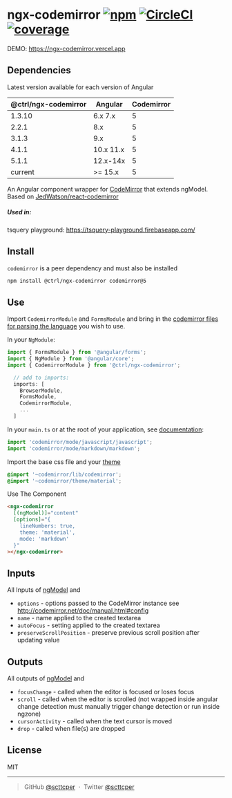 # ngx-codemirror [![npm](https://badgen.net/npm/v/@ctrl/ngx-codemirror)](https://www.npmjs.com/package/@ctrl/ngx-codemirror) [![CircleCI](https://badgen.net/circleci/github/scttcper/ngx-codemirror)](https://circleci.com/gh/scttcper/ngx-codemirror) [![coverage](https://badgen.net/codecov/c/github/scttcper/ngx-codemirror)](https://codecov.io/gh/scttcper/ngx-codemirror)

DEMO: https://ngx-codemirror.vercel.app

## Dependencies

Latest version available for each version of Angular

| @ctrl/ngx-codemirror | Angular   | Codemirror |
| -------------------- | --------- | ---------- |
| 1.3.10               | 6.x 7.x   | 5          |
| 2.2.1                | 8.x       | 5          |
| 3.1.3                | 9.x       | 5          |
| 4.1.1                | 10.x 11.x | 5          |
| 5.1.1                | 12.x-14x  | 5          |
| current              | >= 15.x   | 5          |

An Angular component wrapper for [CodeMirror](https://codemirror.net/) that extends ngModel. Based on [JedWatson/react-codemirror](https://github.com/JedWatson/react-codemirror)

##### Used in:

tsquery playground: https://tsquery-playground.firebaseapp.com/

## Install

`codemirror` is a peer dependency and must also be installed

```sh
npm install @ctrl/ngx-codemirror codemirror@5
```

## Use

Import `CodemirrorModule` and `FormsModule` and bring in the [codemirror files for parsing the language](https://codemirror.net/mode/index.html) you wish to use.

In your `NgModule`:

```ts
import { FormsModule } from '@angular/forms';
import { NgModule } from '@angular/core';
import { CodemirrorModule } from '@ctrl/ngx-codemirror';

  // add to imports:
  imports: [
    BrowserModule,
    FormsModule,
    CodemirrorModule,
    ...
  ]
```

In your `main.ts` or at the root of your application, see [documentation](https://codemirror.net/mode/index.html):

```ts
import 'codemirror/mode/javascript/javascript';
import 'codemirror/mode/markdown/markdown';
```

Import the base css file and your [theme](https://codemirror.net/demo/theme.html)

```css
@import '~codemirror/lib/codemirror';
@import '~codemirror/theme/material';
```

Use The Component

```html
<ngx-codemirror
  [(ngModel)]="content"
  [options]="{
    lineNumbers: true,
    theme: 'material',
    mode: 'markdown'
  }"
></ngx-codemirror>
```

## Inputs

All Inputs of [ngModel](https://angular.io/api/forms/NgModel#inputs) and

- `options` - options passed to the CodeMirror instance see http://codemirror.net/doc/manual.html#config
- `name` - name applied to the created textarea
- `autoFocus` - setting applied to the created textarea
- `preserveScrollPosition` - preserve previous scroll position after updating value

## Outputs

All outputs of [ngModel](https://angular.io/api/forms/NgModel#outputs) and

- `focusChange` - called when the editor is focused or loses focus
- `scroll` - called when the editor is scrolled (not wrapped inside angular change detection must manually trigger change detection or run inside ngzone)
- `cursorActivity` - called when the text cursor is moved
- `drop` - called when file(s) are dropped

## License

MIT

---

> GitHub [@scttcper](https://github.com/scttcper) &nbsp;&middot;&nbsp;
> Twitter [@scttcper](https://twitter.com/scttcper)
